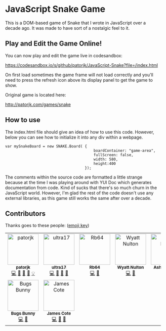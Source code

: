 # JavaScript Snake Game

This is a DOM-based game of Snake that I wrote in JavaScript over a decade ago. It was made to have sort of a nostalgic feel to it.

## Play and Edit the Game Online!

You can now play and edit the game live in codesandbox:

https://codesandbox.io/s/github/patorjk/JavaScript-Snake?file=/index.html

On first load sometimes the game frame will not load correctly and you'll need to press the refresh icon above its display panel to get the game to show. 

Original game is located here:

http://patorjk.com/games/snake


## How to use
The index.html file should give an idea of how to use this code. However, below you can see how to initialize it into any div within a webpage.

    var mySnakeBoard = new SNAKE.Board( {
                                            boardContainer: "game-area",
                                            fullScreen: false,
                                            width: 580,
                                            height:400
                                        });
                                    
The comments within the source code are formatted a little strange because at the time I was playing around with YUI Doc which generates documentation from code. Kind of sucks that there's so much churn in the JavaScript world. However, I'm glad the rest of the code doesn't use any external libraries, as this game still works the same after over a decade.

## Contributors

Thanks goes to these people: ([emoji key](https://allcontributors.org/docs/en/emoji-key))

<!-- ALL-CONTRIBUTORS-LIST:START - Do not remove or modify this section -->
<!-- prettier-ignore-start -->
<!-- markdownlint-disable -->
<table>
  <tbody>
    <tr>
      <td align="center" valign="top" width="14.28%"><a href="http://patorjk.com/"><img src="https://avatars.githubusercontent.com/u/521224?v=4?s=100" width="100px;" alt="patorjk"/><br /><sub><b>patorjk</b></sub></a><br /><a href="#code-patorjk" title="Code">💻</a> <a href="#doc-patorjk" title="Documentation">📖</a> <a href="#design-patorjk" title="Design">🎨</a> <a href="#bug-patorjk" title="Bug reports">🐛</a> <a href="#example-patorjk" title="Examples">💡</a></td>
      <td align="center" valign="top" width="14.28%"><a href="https://github.com/ultra17"><img src="https://avatars.githubusercontent.com/u/27869698?v=4?s=100" width="100px;" alt="ultra17"/><br /><sub><b>ultra17</b></sub></a><br /><a href="#code-ultra17" title="Code">💻</a> <a href="#doc-ultra17" title="Documentation">📖</a> <a href="#design-ultra17" title="Design">🎨</a> <a href="#bug-ultra17" title="Bug reports">🐛</a></td>
      <td align="center" valign="top" width="14.28%"><a href="https://github.com/Rb64"><img src="https://avatars.githubusercontent.com/u/91498309?v=4?s=100" width="100px;" alt="Rb64"/><br /><sub><b>Rb64</b></sub></a><br /><a href="#code-Rb64" title="Code">💻</a> <a href="#bug-Rb64" title="Bug reports">🐛</a></td>
      <td align="center" valign="top" width="14.28%"><a href="https://github.com/legoman8304"><img src="https://avatars.githubusercontent.com/u/43346988?v=4?s=100" width="100px;" alt="Wyatt Nulton"/><br /><sub><b>Wyatt Nulton</b></sub></a><br /><a href="#code-legoman8304" title="Code">💻</a> <a href="#bug-legoman8304" title="Bug reports">🐛</a></td>
      <td align="center" valign="top" width="14.28%"><a href="https://github.com/ashishsiot"><img src="https://avatars.githubusercontent.com/u/63919950?v=4?s=100" width="100px;" alt="Ashish Bhoir"/><br /><sub><b>Ashish Bhoir</b></sub></a><br /><a href="#doc-ashishsiot" title="Documentation">📖</a></td>
      <td align="center" valign="top" width="14.28%"><a href="http://dginovker.github.io"><img src="https://avatars.githubusercontent.com/u/32943174?v=4?s=100" width="100px;" alt="Dan G"/><br /><sub><b>Dan G</b></sub></a><br /><a href="#code-dginovker" title="Code">💻</a> <a href="#bug-dginovker" title="Bug reports">🐛</a></td>
      <td align="center" valign="top" width="14.28%"><a href="https://github.com/Megas4ever"><img src="https://avatars.githubusercontent.com/u/28103886?v=4?s=100" width="100px;" alt="Megas4ever"/><br /><sub><b>Megas4ever</b></sub></a><br /><a href="#code-Megas4ever" title="Code">💻</a> <a href="#design-Megas4ever" title="Design">🎨</a></td>
    </tr>
    <tr>
      <td align="center" valign="top" width="14.28%"><a href="https://github.com/mamamia5x"><img src="https://avatars.githubusercontent.com/u/57536929?v=4?s=100" width="100px;" alt="Bugs Bunny"/><br /><sub><b>Bugs Bunny</b></sub></a><br /><a href="#code-mamamia5x" title="Code">💻</a> <a href="#bug-mamamia5x" title="Bug reports">🐛</a></td>
      <td align="center" valign="top" width="14.28%"><a href="https://www.jamescote.ca"><img src="https://avatars.githubusercontent.com/u/3276350?v=4?s=100" width="100px;" alt="James Cote"/><br /><sub><b>James Cote</b></sub></a><br /><a href="#code-Coteh" title="Code">💻</a> <a href="#bug-Coteh" title="Bug reports">🐛</a> <a href="#doc-Coteh" title="Documentation">📖</a></td>
    </tr>
  </tbody>
</table>

<!-- markdownlint-restore -->
<!-- prettier-ignore-end -->

<!-- ALL-CONTRIBUTORS-LIST:END -->
